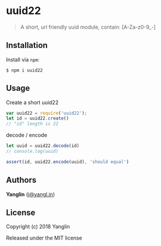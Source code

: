 # uuid22
> A short, url friendly uuid module, contain: [A-Za-z0-9_-]


## Installation

Install via `npm`:

```
$ npm i uuid22
```


## Usage

Create a short uuid22
``` js
var uuid22 = require('uuid22');
let id = uuid22.create()
// "id" length is 22
```
decode / encode
``` js
let uuid = uuid22.decode(id)
// console.log(uuid)

assert(id, uuid22.encode(uuid), 'should equal')
```


## Authors

**Yanglin** ([i@yangl.in](mail@yanglin.me))


## License

Copyright (c) 2018 Yanglin

Released under the MIT license